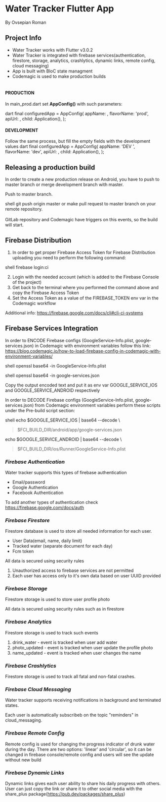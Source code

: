 <h1>Water Tracker Flutter App</h1>

By Ovsepian Roman

<h2>Project Info</h2>

* Water Tracker works with Flutter v3.0.2
* Water Tracker is integrated with firebase services(authentication, firestore, storage, analytics, crashlytics, dynamic links, remote config, cloud messaging)
* App is built with BloC state managment
* Codemagic is used to make production builds
<br><br>

#### PRODUCTION

In main_prod.dart set <b>AppConfig()</b> with
such parameters:

dart
final configuredApp = AppConfig(
    appName: <App name>,
    flavorName: 'prod',
    apiUrl: <Api Url>,
    child: Application(),
  );


#### DEVELOPMENT

Follow the same process, but fill the empty fields with the development values
dart
final configuredApp = AppConfig(
    appName: 'DEV <App name>',
    flavorName: 'dev',
    apiUrl: <Api Url>,
    child: Application(),
  );



## Releasing a production build

In order to create a new production release on Android, you have to push to master branch or merge development branch with master.

Push to master branch. 

shell
git push origin master
or make pull request to master branch on your remote repository. 
<br>
<br>
GitLab repository and Codemagic have triggers on this events, so the build will start.



## Firebase Distribution

1. In order to get proper Firebase Access Token for Firebase Distribution uploading you need to
   perform the following command:

shell
firebase login:ci

2. Login with the needed account (which is added to the Firebase Console of the project)
3. Get back to the terminal where you performed the command above and copy the Firebase Access Token
4. Set the Access Token as a value of the FIREBASE_TOKEN env var in the Codemagic workflow

Additional info:
https://firebase.google.com/docs/cli#cli-ci-systems

## Firebase Services Integration

In order to ENCODE Firebase configs (GoogleService-Info.plist, google-services.json) in
Codemagic with environment variables follow this link:
https://blog.codemagic.io/how-to-load-firebase-config-in-codemagic-with-environment-variables/

shell
openssl base64 -in GoogleService-Info.plist

shell
openssl base64 -in google-services.json

Copy the output encoded text and put it as env var GOOGLE_SERVICE_IOS and GOOGLE_SERVICE_ANDROID
respectively

In order to DECODE Firebase configs (GoogleService-Info.plist, google-services.json) from
Codemagic environment variables perform these scripts under the Pre-build script section:

shell
echo $GOOGLE_SERVICE_IOS | base64 --decode \
> $FCI_BUILD_DIR/android/app/google-services.json

echo $GOOGLE_SERVICE_ANDROID | base64 --decode \
> $FCI_BUILD_DIR/ios/Runner/GoogleService-Info.plist

### <i>Firebase Authentication</i>

Water tracker supports this types of firebase authentication

* Email/password
* Google Authentication
* Facebook Authentication

To add another types of authentication check https://firebase.google.com/docs/auth

### <i>Firebase Firestore</i>

Firestore database is used to store all needed information for each user.

* User Data(email, name, daily limit)
* Tracked water (separate document for each day)
* Fcm token

All data is secured using security rules

1. Unauthorized access to firebase services are not permitted
2. Each user has access only to it's own data based on user UUID provided

### <i>Firebase Storage</i>

Firestore storage is used to store user profile photo

All data is secured using security rules such as in firestore

### <i>Firebase Analytics</i>

Firestore storage is used to track such events

1. drink_water - event is tracked when user add water
2. photo_updated - event is tracked when user update the profile photo
3. name_updated - event is tracked when user changes the name

### <i>Firebase Crashlytics</i>

Firestore storage is used to track all fatal and non-fatal crashes.

### <i>Firebase Cloud Messaging</i>

Water tracker supports receiving notifications in background and terminated states.

Each user is automatically subscribeb on the topic
"reminders" in cloud_messaging.

### <i>Firebase Remote Config</i>
Remote config is used for changing the progress indicator of drunk water during the day. There are two options: 'linear' and 'circular', so it can be changed in firebase console/remote config and users will see the update without new build

### <i>Firebase Dynamic Links</i>

Dynamic links gives each user ability to share his daily progress with others. User can just copy the link or share it to other social media with the share_plus package(https://pub.dev/packages/share_plus)